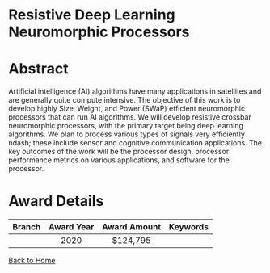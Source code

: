 
Resistive Deep Learning Neuromorphic Processors
===============================================

# Abstract


Artificial intelligence (AI) algorithms have many applications in satellites and are generally quite compute intensive. The objective of this work is to develop highly Size, Weight, and Power (SWaP) efficient neuromorphic processors that can run AI algorithms. We will develop resistive crossbar neuromorphic processors, with the primary target being deep learning algorithms. We plan to process various types of signals very efficiently ndash; these include sensor and cognitive communication applications. The key outcomes of the work will be the processor design, processor performance metrics on various applications, and software for the processor.  

# Award Details

|Branch|Award Year|Award Amount|Keywords|
| :---: | :---: | :---: | :---: |
||2020|$124,795||
  
  


[Back to Home](https://github.com/chrischow/dod_sbir_awards#681)